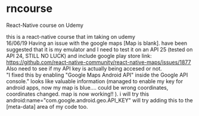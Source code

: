 # rncourse
React-Native course on Udemy

this is a react-native course that im taking on udemy <br />
16/06/19 Having an issue with the google maps [Map is blank]. have been suggested that it is my emulator and I need to test it on an API 25 (tested on API 24, STILL NO LUCK) and include google play store link: https://github.com/react-native-community/react-native-maps/issues/1877 Also need to see if my API key is actually being accesed or not. <br />
"I fixed this by enabling "Google Maps Android API" inside the Google API console." looks like valuable information (managed to enable my key for android apps, now my map is blue.... could be wrong coordinates, coordinates changed. map is now working!! ). i will try this <br />
android:name="com.google.android.geo.API_KEY" will try adding this to the [meta-data] area of my code too.
